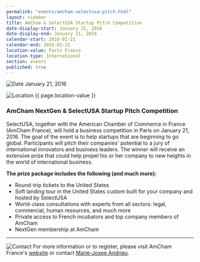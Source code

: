 ```yaml
---
permalink: "events/amcham-selectusa-pitch.html"
layout: sidebar
title: AmCham & SelectUSA Startup Pitch Competition
date-display-start: January 21, 2016
date-display-end: January 21, 2016
calendar-start: 2016-01-21
calendar-end: 2016-01-21
location-value: Paris France
location-type: International
section: events
published: true
---
```



![Date](https://google.github.io/material-design-icons/action/svg/design/ic_event_24px.svg "Date") January 21, 2016

![Location](http://google.github.io/material-design-icons/social/svg/design/ic_location_city_24px.svg "Location") {{ page.location-value }}

### AmCham NextGen & SelectUSA Startup Pitch Competition

SelectUSA, together with the American Chamber of Commerce in France (AmCham France), will hold a business competition in Paris on January 21, 2016. The goal of the event is to help startups that are beginning to go global. Participants will pitch their companies' potential to a jury of international innovators and business leaders. The winner will receive an extensive prize that could help propel his or her company to new heights in the world of international business.

**The prize package includes the following (and much more):**
* Round-trip tickets to the United States
* Soft landing tour in the United States custom built for your company and hosted by SelectUSA
* World-class consultations with experts from all sectors: legal, commercial, human resources, and much more
* Private access to French incubators and top company members of AmCham
* NextGen membership at AmCham

---

![Contact](https://google.github.io/material-design-icons/action/svg/design/ic_question_answer_24px.svg "Contact") For more information or to register, please visit AmCham France's [website](http://www.amchamfrance.org/en/event/GLOBAL-GROWTH-LAUNCHPAD/961) or contact [Marie-Josee Andrieu](mailto:marie-josee.andrieu@trade.gov?Subject=AmCham%20France%20%26%20SelectUSA%20Pitch%20Competition%20Info%20Request).
